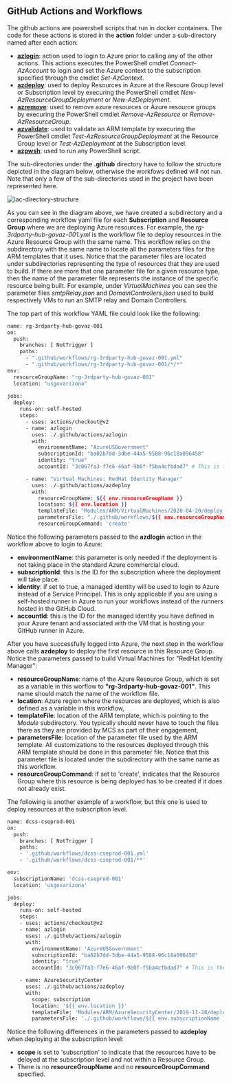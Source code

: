 ## GitHub Actions and Workflows

The github actions are powershell scripts that run in docker containers. The code for these actions is stored in the **action** folder under a sub-directory named after each action:

  * **[azlogin](../azlogin/../.github/actions/azlogin/readme.md)**: action used to login to Azure prior to calling any of the other actions. This actions executes the PowerShell cmdlet *Connect-AzAccount* to login and set the Azure context to the subscription specified through the cmdlet *Set-AzContext*.  
  * **[azdeploy](../azlogin/../.github/actions/azdeploy/readme.md)**: used to deploy Resources in Azure at the Resoure Group level or Subscription level by execuring the PowerShell cmdlet *New-AzResourceGroupDeployment* or  *New-AzDeployment*.
  * **[azremove](../azlogin/../.github/actions/azremove/readme.md)**: used to remove azure resources or Azure resource groups by execuring the PowerShell cmdlet *Remove-AzResource* or *Remove-AzResourceGroup*.
  * **[azvalidate](../azlogin/../.github/actions/azvalidate/readme.md)**: used to validate an ARM template by execuring the PowerShell cmdlet *Test-AzResourceGroupDeployment* at the Resource Group level or *Test-AzDeployment* at the Subscription level.
  * **[azpwsh](../azlogin/../.github/actions/azpwsh/readme.md)**: used to run any PowerShell script.

The sub-directories under the **.github** directory have to follow the structure depicted in the diagram below, otherwise the workfows defined will not run. Note that only a few of the sub-directories used in the project have been represented here.

   <img src=".attachments/iac-directory-structure.jpg" alt="iac-directory-structure" title="Directory Structure for .github"  />

As you can see in the diagram above, we have created a subdirectory and a corresponding workflow yaml file for each **Subscription** and **Resource Group** where we are deploying Azure resources. For example, the *rg-3rdparty-hub-govaz-001.yml* is the workflow file to deploy resources in the Azure Resource Group with the same name. This workflow relies on the  subdirectory with the same name to locate all the parameters files for the ARM templates that it uses. Notice that the parameter files are located under subdirectories representing the type of resources that they are used to build. If there are more that one parameter file for a given resource type, then the name of the parameter file represents the instance of the specific resource being built. For example, under *VirtualMachines* you can see the parameter files *smtpRelay.json* and *DomainControllers.json* used to build respectively VMs to run an SMTP relay and Domain Controllers.

The top part of this workflow YAML file could look like the following:

```bash
name: rg-3rdparty-hub-govaz-001
on:
  push:
    branches: [ NotTrigger ] 
    paths:
      - ".github/workflows/rg-3rdparty-hub-govaz-001.yml"
      - ".github/workflows/rg-3rdparty-hub-govaz-001/*/*"
env:
  resourceGroupName: "rg-3rdparty-hub-govaz-001"
  location: "usgovarizona"
  
jobs:
  deploy:
    runs-on: self-hosted
    steps:
      - uses: actions/checkout@v2
      - name: azlogin
        uses: ./.github/actions/azlogin
        with:
          environmentName: "AzureUSGovernment"
          subscriptionId: "ba02b7dd-3dbe-44a5-9588-96c18a096458"
          identity: "true"
          accountId: "3c067fa3-f7e6-46af-9b0f-f5ba4cfbdad7" # This is the ObjectID for 'mi-github-hub-001'

      - name: "Virtual Machines: RedHat Identity Manager"
        uses: ./.github/actions/azdeploy
        with:
          resourceGroupName: ${{ env.resourceGroupName }}
          location: ${{ env.location }}
          templateFile: "Modules/ARM/VirtualMachines/2020-04-20/deploy.json"
          parametersFile: "./.github/workflows/${{ env.resourceGroupName }}/VirtualMachines/redHat-IdM.json"
          resourceGroupCommand: 'create'
```

Notice the following parameters passed to the **azdlogin** action in the workflow above to login to Azure:

* **environmentName**: this parameter is only needed if the deployment is not taking place in the standard Azure commercial cloud.
* **subscriptionId**: this is the ID for the subscription where the deployment will take place.
* **identity**: if set to true, a managed identity will be used to login to Azure instead of a Service Principal. This is only applicable if you are using a self-hosted runner in Azure to run your workflows instead of the runners hosted in the GitHub Cloud.  
* **accountId**: this is the ID for the managed identity you have defined in your Azure tenant and associated with the VM that is hosting your GitHub runner in Azure.
  
After you have successfully logged into Azure, the next step in the workflow above calls **azdeploy** to deploy the first resource in this Resource Group. Notice the parameters passed to build Virtual Machines for "RedHat Identity Manager":

* **resourceGroupName**: name of the Azure Resource Group, which is set as a variable in this worflow to **"rg-3rdparty-hub-govaz-001"**. This name should match the name of the workflow file.
* **location**: Azure region where the resources are deployed, which is also defined as a variable in this workflow,
* **templateFile**: location of the ARM template, which is pointing to the *Module* subdirectory. You typically should never have to touch the files there as they are provided by MCS as part of their engagement,  
* **parametersFile**: location of the parameter file used by the ARM template. All customizations to the resources deployed through this ARM template should be done in this parameter file. Notice that this parameter file is located under the subdirectory with the same name as this workflow.
* **resourceGroupCommand**: if set to 'create', indicates that the Resource Group where this resource is being deployed has to be created if it does not already exist.

The following is another example of a workflow, but this one is used to deploy resources at the subscription level.

```bash
name: dcss-cseprod-001
on:
  push:
    branches: [ NotTrigger ] 
    paths:
    - '.github/workflows/dcss-cseprod-001.yml'
    - '.github/workflows/dcss-cseprod-001/**'

env:
  subscriptionName: 'dcss-cseprod-001'
  location: 'usgovarizona'

jobs:
  deploy:
    runs-on: self-hosted  
    steps:
    - uses: actions/checkout@v2
    - name: azlogin
      uses: ./.github/actions/azlogin
      with:
        environmentName: 'AzureUSGovernment'
        subscriptionId: "ba02b7dd-3dbe-44a5-9588-96c18a096458"
        identity: "true"
        accountId: "3c067fa3-f7e6-46af-9b0f-f5ba4cfbdad7" # This is the ObjectID for 'mi-github-hub-001'

    - name: AzureSecurityCenter
      uses: ./.github/actions/azdeploy
      with:
        scope: subscription
        location: '${{ env.location }}'
        templateFile: 'Modules/ARM/AzureSecurityCenter/2019-11-28/deploy.json'
        parametersFile: './.github/workflows/${{ env.subscriptionName }}/AzureSecurityCenter/parameters.json'
```

Notice the following differences in the parameters passed to **azdeploy** when deploying at the subscription level:

* **scope** is set to 'subscription' to indicate that the resources have to be deloyed at the subscription level and not within a Resource Group.
* There is no **resourceGroupName** and no **resourceGroupCommand** specified.

